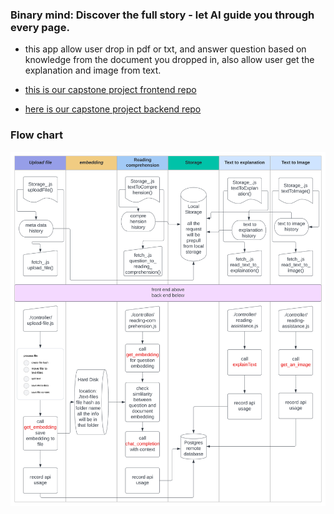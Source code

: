 ### Binary mind: Discover the full story - let AI guide you through every page.
- this app allow user drop in pdf or txt, and answer question based on knowledge from the document you dropped in, also allow user get the explanation and image from text.

- [this is our capstone project frontend repo](https://github.com/hector918/reading-comprehension-frontend)
- [here is our capstone project backend repo](https://github.com/hector918/Capstone-backend)


### Flow chart
![flow chart](./capstone-flowchart.svg)